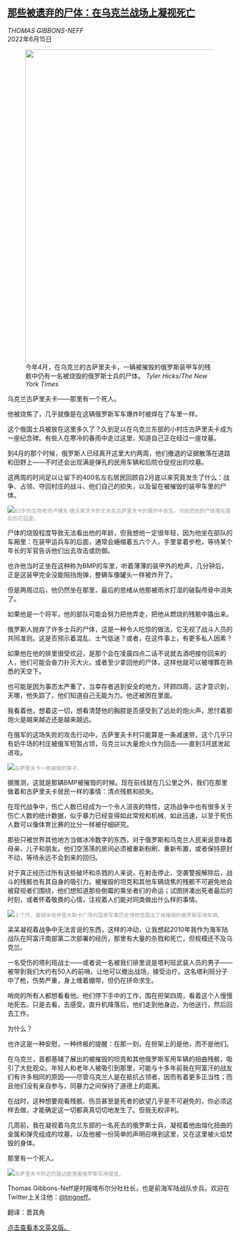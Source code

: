 <!--1655284022000-->
[那些被遗弃的尸体：在乌克兰战场上凝视死亡](https://cn.nytimes.com/world/20220615/ukraine-war-casualties-looking/)
------

<address>THOMAS GIBBONS-NEFF</address><time pudate="2022-06-15 04:43:08" datetime="2022-06-15 04:43:08">2022年6月15日</time><figure><img src="https://images.weserv.nl/?url=static01.nyt.com/images/2022/06/05/world/00ukraine-corpse-1/merlin_205512858_4accf225-3209-44a9-9e24-2df895825bd2-master1050.jpg" width="1050" height="700"><figcaption>今年4月，在乌克兰的古萨里夫卡，一辆被摧毁的俄罗斯装甲车的残骸中仍有一名被烧毁的俄罗斯士兵的尸体。 <cite>Tyler Hicks/The New York Times</cite></figcaption></figure><section><p>乌克兰古萨里夫卡——那里有一个死人。</p><p>他被烧焦了，几乎就像是在这辆俄罗斯军车爆炸时被焊在了车里一样。</p><p>这个俄国士兵被放在这里多久了？久到足以在乌克兰东部的小村庄古萨里夫卡成为一座纪念碑。有些人在寒冷的春雨中走过这里，知道自己正在经过一座坟墓。</p><p>到4月的那个时候，俄罗斯人已经离开这里大约两周，他们撤退的证据散落在道路和田野上——不时还会出现满是弹孔的民用车辆和后院仓促挖出的坟墓。</p><p>这两周的时间足以让留下的400名左右居民回顾自2月底以来究竟发生了什么：战争、占领、夺回村庄的战斗、他们自己的损失，以及留在被摧毁的装甲车里的尸体。</p><p><img src="https://images.weserv.nl/?url=static01.nyt.com/images/2022/06/05/world/00ukraine-corpse-5/merlin_205512798_323412a2-09c3-42a9-8c93-e340bdaf24e9-master1050.jpg"><small style="color: #999;">62岁的生物老师卢博夫·德沃莱茨卡的丈夫在古萨里夫卡的爆炸中丧生。邻居把他的尸体埋在屋后的花园里。</small></p><p>尸体的烧毁程度导致无法看出他的年龄，但我想他一定很年轻，因为他坐在部队的车厢里：在装甲运兵车的后面，通常会蜷缩着五六个人，手里拿着步枪，等待某个年长的军官告诉他们出去攻击或防御。</p><p>也许他当时正坐在这种称为BMP的车里，听着薄薄的装甲外的枪声，几分钟后，正是这装甲完全没能阻挡炮弹，整辆车像罐头一样被炸开了。</p><p>但是两周过后，他仍然坐在那里，最后的思绪从他那被雨水打湿的破裂颅骨中消失了。</p><p>如果他是一个将军，他的部队可能会努力把他弄走，把他从燃烧的残骸中撬出来。</p><p>俄罗斯人抛弃了许多士兵的尸体，这是一种令人吃惊的做法，它无视了战斗人员的共同准则。这是否预示着混乱、士气低迷？或者，在这件事上，有更多私人因素？</p><p>如果他在他的排里很受欢迎，是那个会在凌晨四点二话不说就去酒吧接你回来的人，他们可能会奋力扑灭大火。或者至少拿回他的尸体，这样他就可以被埋葬在熟悉的天空下。</p><p>也可能是因为事态太严重了，当幸存者逃到安全的地方，环顾四周，这才意识到，天哪，他失踪了，他们知道自己无能为力。他还被困在里面。</p><p>我看着他，想着这一切，想看清楚他的胸腔是否感受到了远处的炮火声，思忖着那炮火是越来越近还是越来越远。</p><p>在俄军的这场失败的攻击行动中，古萨里夫卡村只能算是一条减速带，这个几乎只有奶牛场的村庄被俄军短暂占领，乌克兰以大量炮火作为回击——直到3月底发起进攻。</p><p><img src="https://images.weserv.nl/?url=static01.nyt.com/images/2022/06/05/world/00ukraine-corpse-3/merlin_205512900_7673b095-4b13-4ff1-bd7d-ff62975a1cdb-master1050.jpg"><small style="color: #999;">古萨里夫卡一栋被毁的房子。</small></p><p>据推测，这就是那辆BMP被摧毁的时候。现在前线就在几公里之外，我们在那里做着和古萨里夫卡居民一样的事情：清点残骸和损失。</p><p>在现代战争中，伤亡人数已经成为一个令人沮丧的特性，这场战争中也有很多关于伤亡人数的统计数据，似乎暴力已经变得如此常规和机械、如此迅速，以至于死伤人数可以像体育比赛的比分一样被仔细研究。</p><p>那些只被世界其他地方当做冰冷数字的东西，对于俄罗斯和乌克兰人民来说意味着母亲、儿子和朋友。他们空荡荡的房间必须被重新粉刷、重新布置，或者保持原封不动，等待永远不会到来的回归。</p><p>对于真正经历过所有这些破坏和杀戮的人来说，在射击停止、空袭警报解除后，战斗的残骸也有其自身的吸引力。被摧毁的坦克和其他车辆烧焦的残骸不可避免地会被窥视者们围绕，他们想知道那些倒霉的乘坐者们的命运；试图拼凑出死者最后的时刻，或者怀着敬畏的心情，注视着人们能对同类做出什么样的事情。</p><p><img src="https://images.weserv.nl/?url=static01.nyt.com/images/2022/06/05/world/00ukraine-corpse-add23/merlin_207381246_a674a568-b535-4bd4-b261-f573f3820af6-master1050.jpg"><small style="color: #999;">上个月，基辅米哈伊里夫斯卡广场的国家军事历史博物馆展出了被摧毁的俄罗斯军用车辆。</small></p><p>呆呆凝视着战争中无法言说的东西，这样的冲动，让我想起2010年我作为海军陆战队在阿富汗南部第二次部署的经历，那里有大量的杀戮和死亡，但规模还不及乌克兰。</p><p>一名受伤的塔利班战士——或者说一名被我们排里说是塔利班武装人员的男子——被带到我们大约有50人的前哨，让他可以撤出战场，接受治疗。这名塔利班分子中了枪，伤势严重，身上缠着绷带，但仍在拼命求生。</p><p>哨岗的所有人都想看看他。他们停下手中的工作，围在担架四周，看着这个人慢慢地死去。只是去看，去感受。直升机降落后，他们走到他身边，为他送行，然后回去工作。</p><p>为什么？</p><p>也许这是一种安慰，一种终极的提醒：在那一刻，在担架上的是他，而不是他们。</p><p>在乌克兰，首都基辅了展出的被摧毁的坦克和其他俄罗斯军用车辆的扭曲残骸，吸引了大批观众。年轻人和老年人被吸引到那里，可能与十多年前我在阿富汗的战友们有许多相同的原因——尽管乌克兰人是在抵抗占领者，因而有着更多正当性；而且他们没有亲自参与，同暴力之间保持了道德上的距离。</p><p>在战时，这种想要观看残骸、伤员甚至是死者的欲望几乎是不可避免的，你必须这样去做，才能确定这一切都真真切切地发生了。但我无权评判。</p><p>几周前，我在凝视着乌克兰东部的一名死去的俄罗斯士兵，凝视着他由熔化扭曲的金属和弹壳组成的坟墓，以及他被一份简单的声明召唤到这里，又在这里被火焰焚毁的身体。</p><p>那里有一个死人。</p><p><img src="https://images.weserv.nl/?url=static01.nyt.com/images/2022/06/05/world/00ukraine-corpse-dispatch-2/merlin_205512780_da974c4f-0b66-4a7b-a458-7f0dd91a0c53-master1050.jpg"><small style="color: #999;">古萨里夫卡附近的路边散落着俄罗斯军用餐盒。</small></p></section><footer><p>Thomas Gibbons-Neff是时报喀布尔分社社长，也是前海军陆战队步兵。欢迎在Twitter上关注他：<a rel="nofollow" target="_blank" href="https://twitter.com/tmgneff">@tmgneff</a>。</p><p>翻译：晋其角</p><p><a rel="nofollow" target="_blank" href="https://www.nytimes.com/2022/06/13/world/europe/ukraine-war-casualties-looking.html">点击查看本文英文版。</a></p></footer>
